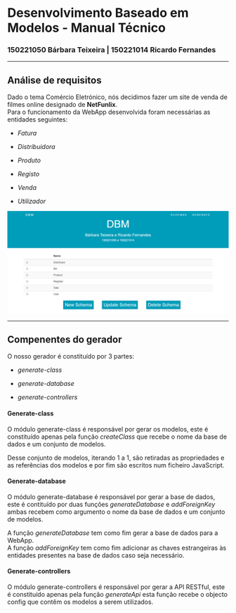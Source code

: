 
# Desenvolvimento Baseado em Modelos - Manual Técnico

### 150221050 Bárbara Teixeira | 150221014 Ricardo Fernandes

----------

## Análise de requisitos

Dado o tema Comércio Eletrónico, nós decidimos fazer um site de venda de filmes online designado de **NetFunlix**.  
Para o funcionamento da WebApp desenvolvida foram necessárias as entidades seguintes:  

- _Fatura_  

- _Distribuidora_  

- _Produto_  

- _Registo_  

- _Venda_  

- _Utilizador_  
  
![Models](schema0.png)

---

## Compenentes do gerador  

O nosso gerador é constituído por 3 partes:  

- _generate-class_  

- _generate-database_  

- _generate-controllers_

#### Generate-class  

O módulo generate-class é responsável por gerar os modelos, este é constituído apenas pela função *createClass* que recebe o nome da base de dados e um conjunto de modelos.  

Desse conjunto de modelos, iterando 1 a 1, são retiradas as propriedades e as referências dos modelos e por fim são escritos num ficheiro JavaScript.  
  
#### Generate-database  

O módulo generate-database é responsável por gerar a base de dados, este é contituído por duas funções *generateDatabase* e *addForeignKey* ambas recebem como argumento o nome da base de dados e um conjunto de modelos.  

A função *generateDatabase* tem como fim gerar a base de dados para a WebApp.  
A função *addForeignKey* tem como fim adicionar as chaves estrangeiras às entidades presentes na base de dados caso seja necessário.  
  
#### Generate-controllers  

O módulo generate-controllers é responsável por gerar a API RESTful, este é constituído apenas pela função *generateApi* esta função recebe o objecto config que contêm os modelos a serem utilizados.  
